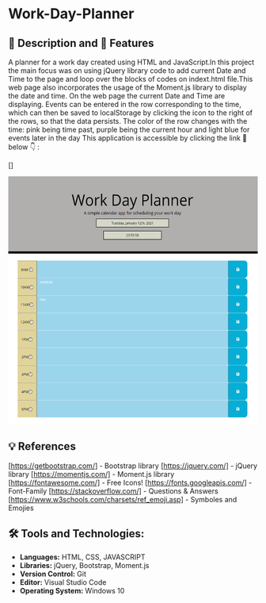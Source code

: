 # Work-Day-Planner

## :page_with_curl: Description and :memo: Features
A planner for a work day created using HTML and JavaScript.In this project the main focus was on using jQuery library code to add current Date and Time to the page and loop over the blocks of codes on indext.html file.This web page also incorporates the usage of the Moment.js library to display the date and time. On the web page the current Date and Time are displaying. Events can be entered in the row corresponding to the time, which can then be saved to localStorage by clicking the icon to the right of the rows, so that the data persists. The color of the row changes with the time: pink being time past, purple being the current hour and light blue for events later in the day
This application is accessible by clicking the link :link: below :point_down: :

[]

<img src="Assets\Screenshot3.png" width=600 height=500>


## :bulb: References
[https://getbootstrap.com/] - Bootstrap library
[https://jquery.com/] - jQuery library
[https://momentjs.com/] - Moment.js library
[https://fontawesome.com/] - Free Icons!
[https://fonts.googleapis.com/] - Font-Family 
[https://stackoverflow.com/] - Questions & Answers
[https://www.w3schools.com/charsets/ref_emoji.asp] - Symboles and Emojies

## :hammer_and_wrench: Tools and Technologies:
 - **Languages:** HTML, CSS, JAVASCRIPT
 - **Libraries:** jQuery, Bootstrap, Moment.js 
 - **Version Control:** Git
 - **Editor:** Visual Studio Code
 - **Operating System:** Windows 10





